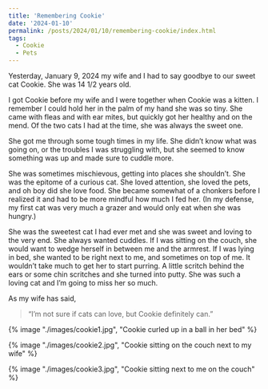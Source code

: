 ```yaml
---
title: 'Remembering Cookie'
date: '2024-01-10'
permalink: /posts/2024/01/10/remembering-cookie/index.html
tags:
  - Cookie
  - Pets
---
```


Yesterday, January 9, 2024 my wife and I had to say goodbye to our sweet cat Cookie. She was 14 1/2 years old.
<!-- excerpt -->

I got Cookie before my wife and I were together when Cookie was a kitten. I remember I could hold her in the palm of my hand she was so tiny. She came with fleas and with ear mites, but quickly got her healthy and on the mend. Of the two cats I had at the time, she was always the sweet one.

She got me through some tough times in my life. She didn’t know what was going on, or the troubles I was struggling with, but she seemed to know something was up and made sure to cuddle more.

She was sometimes mischievous, getting into places she shouldn’t. She was the epitome of a curious cat. She loved attention, she loved the pets, and oh boy did she love food. She became somewhat of a chonkers before I realized it and had to be more mindful how much I fed her. (In my defense, my first cat was very much a grazer and would only eat when she was hungry.)

She was the sweetest cat I had ever met and she was sweet and loving to the very end. She always wanted cuddles. If I was sitting on the couch, she would want to wedge herself in between me and the armrest. If I was lying in bed, she wanted to be right next to me, and sometimes on top of me. It wouldn’t take much to get her to start purring. A little scritch behind the ears or some chin scritches and she turned into putty. She was such a loving cat and I’m going to miss her so much.

As my wife has said,

> “I’m not sure if cats can love, but Cookie definitely can.”

{% image "./images/cookie1.jpg", "Cookie curled up in a ball in her bed" %}

{% image "./images/cookie2.jpg", "Cookie sitting on the couch next to my wife" %}

{% image "./images/cookie3.jpg", "Cookie sitting next to me on the couch" %}